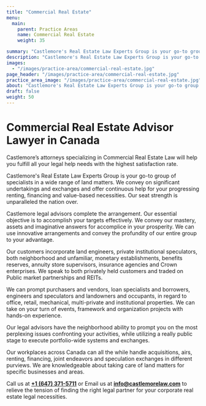 ```yaml
---
title: "Commercial Real Estate"
menu:
  main:
    parent: Practice Areas
    name: Commercial Real Estate
    weight: 35

summary: "Castlemore's Real Estate Law Experts Group is your go-to group of specialists in a wide range of land matters. We convey on significant undertakings and exchanges and offer continuous help for your progressing renting, financing and value-based necessities. Our seat strength is unparalleled the nation over. "
description: "Castlemore's Real Estate Law Experts Group is your go-to group of specialists in a wide range of land matters. We convey on significant undertakings and exchanges and offer continuous help for your progressing renting, financing and value-based necessities. Our seat strength is unparalleled the nation over. "
images:
  - "/images/practice-area/commercial-real-estate.jpg"
page_header: "/images/practice-area/commercial-real-estate.jpg" 
practice_area_image: "/images/practice-area/commercial-real-estate.jpg"
about: "Castlemore's Real Estate Law Experts Group is your go-to group of specialists in a wide range of land matters. We convey on significant undertakings and exchanges and offer continuous help for your progressing renting, financing and value-based necessities. Our seat strength is unparalleled the nation over. "
draft: false
weight: 50
---
```


# Commercial Real Estate Advisor Lawyer in Canada

Castlemore’s attorneys specializing in Commercial Real Estate Law will help you fulfill all your legal help needs with the highest satisfaction rate.

Castlemore's Real Estate Law Experts Group is your go-to group of specialists in a wide range of land matters. We convey on significant undertakings and exchanges and offer continuous help for your progressing renting, financing and value-based necessities. Our seat strength is unparalleled the nation over. 

Castlemore legal advisors complete the arrangement. Our essential objective is to accomplish your targets effectively. We convey our mastery, assets and imaginative answers for accomplice in your prosperity. We can use innovative arrangements and convey the profundity of our entire group to your advantage. 

Our customers incorporate land engineers, private institutional speculators, both neighborhood and unfamiliar, monetary establishments, benefits reserves, annuity store supervisors, insurance agencies and Crown enterprises. We speak to both privately held customers and traded on Public market partnerships and REITs. 

We can prompt purchasers and vendors, loan specialists and borrowers, engineers and speculators and landowners and occupants, in regard to office, retail, mechanical, multi-private and institutional properties. We can take on your turn of events, framework and organization projects with hands-on experience. 

Our legal advisors have the neighborhood ability to prompt you on the most perplexing issues confronting your activities, while utilizing a really public stage to execute portfolio-wide systems and exchanges. 

Our workplaces across Canada can all the while handle acquisitions, airs, renting, financing, joint endeavors and speculation exchanges in different purviews. We are knowledgeable about taking care of land matters for specific businesses and areas. 

Call us at [__+1 (647) 371-5711__](tel:16473715711) or Email us at [__info@castlemorelaw.com__](mailto:info@castlemorelaw.com) to relieve the tension of finding the right legal partner for your corporate real estate legal necessities.
